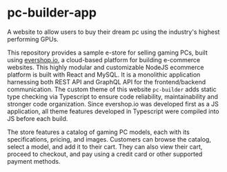 # pc-builder-app
A website to allow users to buy their dream pc using the industry's highest performing GPUs.

This repository provides a sample e-store for selling gaming PCs, built using [evershop.io](https://evershop.io/), a cloud-based platform for building e-commerce websites. This highly modular and customizable NodeJS ecommerce platform is built with React and MySQL. It is a monolithic application harnessing both REST API and GraphQL API for the frontend/backend communication.
The custom theme of this website `pc-builder` adds static type checking via Typescript to ensure code reliability, maintainability and stronger code organization. Since evershop.io was developed first as a JS application, all theme features developed in Typescript were compiled into JS before each build.

The store features a catalog of gaming PC models, each with its specifications, pricing, and images. Customers can browse the catalog, select a model, and add it to their cart. They can also view their cart, proceed to checkout, and pay using a credit card or other supported payment methods.

